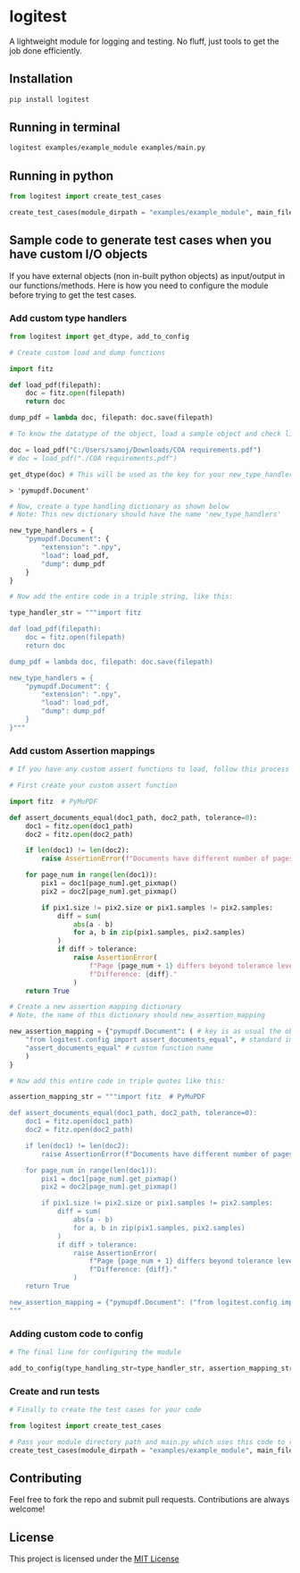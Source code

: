 # logitest
A lightweight module for logging and testing. No fluff, just tools to get the job done efficiently.

## Installation
```bash
pip install logitest
```

## Running in terminal
```bash
logitest examples/example_module examples/main.py
```

## Running in python
```py
from logitest import create_test_cases

create_test_cases(module_dirpath = "examples/example_module", main_filepath="examples/main.py")
```

## Sample code to generate test cases when you have custom I/O objects

If you have external objects (non in-built python objects) as input/output in our functions/methods. Here is how you need to configure the module before trying to get the test cases.

### Add custom type handlers

```py
from logitest import get_dtype, add_to_config
```

```py
# Create custom load and dump functions

import fitz

def load_pdf(filepath):
    doc = fitz.open(filepath)
    return doc

dump_pdf = lambda doc, filepath: doc.save(filepath)
```

```py
# To know the datatype of the object, load a sample object and check like this:

doc = load_pdf("C:/Users/samoj/Downloads/COA requirements.pdf")
# doc = load_pdf("./COA requirements.pdf")

get_dtype(doc) # This will be used as the key for your new_type_handlers dictionary
```
    > 'pymupdf.Document'

```py
# Now, create a type handling dictionary as shown below
# Note: This new dictionary should have the name 'new_type_handlers'

new_type_handlers = {
    "pymupdf.Document": {
        "extension": ".npy", 
        "load": load_pdf, 
        "dump": dump_pdf
    }
}
```

```py
# Now add the entire code in a triple string, like this:

type_handler_str = """import fitz

def load_pdf(filepath):
    doc = fitz.open(filepath)
    return doc

dump_pdf = lambda doc, filepath: doc.save(filepath)

new_type_handlers = {
    "pymupdf.Document": {
        "extension": ".npy", 
        "load": load_pdf, 
        "dump": dump_pdf
    }
}"""
```

### Add custom Assertion mappings

```py
# If you have any custom assert functions to load, follow this process

# First create your custom assert function

import fitz  # PyMuPDF

def assert_documents_equal(doc1_path, doc2_path, tolerance=0):
    doc1 = fitz.open(doc1_path)
    doc2 = fitz.open(doc2_path)

    if len(doc1) != len(doc2):
        raise AssertionError(f"Documents have different number of pages: {len(doc1)} != {len(doc2)}")

    for page_num in range(len(doc1)):
        pix1 = doc1[page_num].get_pixmap()
        pix2 = doc2[page_num].get_pixmap()

        if pix1.size != pix2.size or pix1.samples != pix2.samples:
            diff = sum(
                abs(a - b)
                for a, b in zip(pix1.samples, pix2.samples)
            )
            if diff > tolerance:
                raise AssertionError(
                    f"Page {page_num + 1} differs beyond tolerance level {tolerance}. "
                    f"Difference: {diff}."
                )
    return True
```

```py
# Create a new assertion mapping dictionary
# Note, the name of this dictionary should new_assertion_mapping

new_assertion_mapping = {"pymupdf.Document": ( # key is as usual the object it can test
    "from logitest.config import assert_documents_equal", # standard import statement to import the custom function
    "assert_documents_equal" # custom function name
    )
}
```

```py
# Now add this entire code in triple quotes like this:

assertion_mapping_str = """import fitz  # PyMuPDF

def assert_documents_equal(doc1_path, doc2_path, tolerance=0):
    doc1 = fitz.open(doc1_path)
    doc2 = fitz.open(doc2_path)

    if len(doc1) != len(doc2):
        raise AssertionError(f"Documents have different number of pages: {len(doc1)} != {len(doc2)}")

    for page_num in range(len(doc1)):
        pix1 = doc1[page_num].get_pixmap()
        pix2 = doc2[page_num].get_pixmap()

        if pix1.size != pix2.size or pix1.samples != pix2.samples:
            diff = sum(
                abs(a - b)
                for a, b in zip(pix1.samples, pix2.samples)
            )
            if diff > tolerance:
                raise AssertionError(
                    f"Page {page_num + 1} differs beyond tolerance level {tolerance}. "
                    f"Difference: {diff}."
                )
    return True

new_assertion_mapping = {"pymupdf.Document": ("from logitest.config import assert_documents_equal", "assert_documents_equal")}
"""
```

### Adding custom code to config

```py
# The final line for configuring the module

add_to_config(type_handling_str=type_handler_str, assertion_mapping_str=assertion_mapping_str)
```

### Create and run tests
```py
# Finally to create the test cases for your code

from logitest import create_test_cases

# Pass your module directory path and main.py which uses this code to run your module pipeline
create_test_cases(module_dirpath = "examples/example_module", main_filepath="examples/main.py")
```

## Contributing

Feel free to fork the repo and submit pull requests. Contributions are always welcome!

## License

This project is licensed under the [MIT License](https://github.com/saisrinivas-samoju/langchain_training/blob/main/LICENSE)